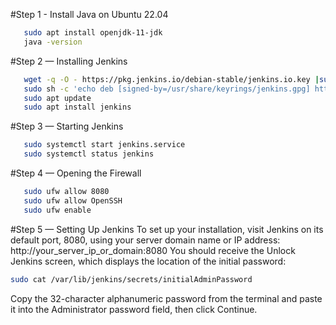 #Step 1 - Install Java on Ubuntu 22.04
```sh 
   sudo apt install openjdk-11-jdk
   java -version
   ```
#Step 2 — Installing Jenkins
```sh 
   wget -q -O - https://pkg.jenkins.io/debian-stable/jenkins.io.key |sudo gpg --dearmor -o /usr/share/keyrings/jenkins.gpg 
   sudo sh -c 'echo deb [signed-by=/usr/share/keyrings/jenkins.gpg] http://pkg.jenkins.io/debian-stable binary/ > /etc/apt/sources.list.d/jenkins.list'
   sudo apt update
   sudo apt install jenkins
   ```
#Step 3 — Starting Jenkins
```sh 
   sudo systemctl start jenkins.service
   sudo systemctl status jenkins
   ```
#Step 4 — Opening the Firewall   
```sh 
   sudo ufw allow 8080
   sudo ufw allow OpenSSH
   sudo ufw enable
   ```
 #Step 5 — Setting Up Jenkins
   To set up your installation, visit Jenkins on its default port, 8080, using your server domain name or IP address: http://your_server_ip_or_domain:8080
You should receive the Unlock Jenkins screen, which displays the location of the initial password:


   ```sh 
   sudo cat /var/lib/jenkins/secrets/initialAdminPassword
   ```
  
Copy the 32-character alphanumeric password from the terminal and paste it into the Administrator password field, then click Continue.

